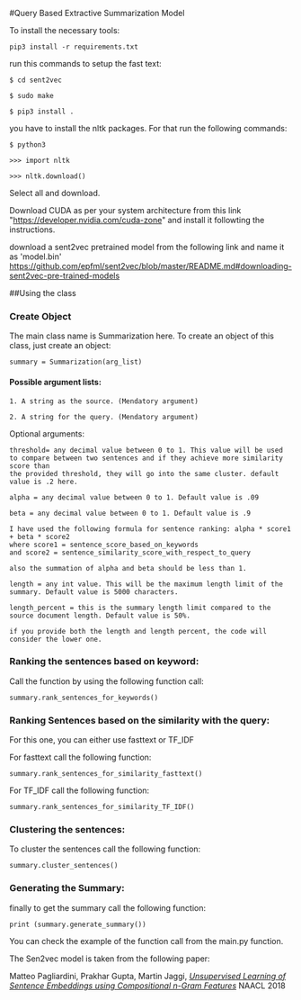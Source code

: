 #Query Based Extractive Summarization Model

To install the necessary tools:

`pip3 install -r requirements.txt`

run this commands to setup the fast text:

`$ cd sent2vec`

`$ sudo make`

`$ pip3 install .`

you have to install the nltk packages. For that run the following commands:

`$ python3`

`>>> import nltk`

`>>> nltk.download()`

Select all and download.

Download CUDA as per your system architecture from this link "https://developer.nvidia.com/cuda-zone" and install it followting the instructions.

download a sent2vec pretrained model from the following link and name it as 'model.bin'
https://github.com/epfml/sent2vec/blob/master/README.md#downloading-sent2vec-pre-trained-models



##Using the class

### Create Object
The main class name is Summarization here. To create an object of this class, just create an object: 

`summary = Summarization(arg_list)`

#### Possible argument lists:

 	1. A string as the source. (Mendatory argument) 

	2. A string for the query. (Mendatory argument)


Optional arguments:
	
	threshold= any decimal value between 0 to 1. This value will be used to compare between two sentences and if they achieve more similarity score than
	the provided threshold, they will go into the same cluster. default value is .2 here.

	alpha = any decimal value between 0 to 1. Default value is .09

	beta = any decimal value between 0 to 1. Default value is .9

	I have used the following formula for sentence ranking: alpha * score1 + beta * score2
	where score1 = sentence_score_based_on_keywords
	and score2 = sentence_similarity_score_with_respect_to_query
	
	also the summation of alpha and beta should be less than 1.

	length = any int value. This will be the maximum length limit of the summary. Default value is 5000 characters.

	length_percent = this is the summary length limit compared to the source document length. Default value is 50%.

	if you provide both the length and length percent, the code will consider the lower one.


### Ranking the sentences based on keyword: 
Call the function by using the following function call:

`summary.rank_sentences_for_keywords()`

### Ranking Sentences based on the similarity with the query: 
For this one, you can either use fasttext or TF_IDF

For fasttext call the following function:

`summary.rank_sentences_for_similarity_fasttext()`

For TF_IDF call the following function:

`summary.rank_sentences_for_similarity_TF_IDF()`

### Clustering the sentences: 

To cluster the sentences call the following function: 

`summary.cluster_sentences()`

### Generating the Summary:

finally to get the summary call the following function: 

`print (summary.generate_summary())`



You can check the example of the function call from the main.py function.

The Sen2vec model is taken from the following paper: 

Matteo Pagliardini, Prakhar Gupta, Martin Jaggi, [*Unsupervised Learning of Sentence Embeddings using Compositional n-Gram Features*](https://aclweb.org/anthology/N18-1049) NAACL 2018





